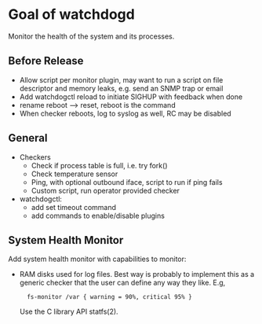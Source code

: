 Goal of watchdogd
=================

Monitor the health of the system and its processes.


Before Release
--------------

* Allow script per monitor plugin, may want to run a script on file
  descriptor and memory leaks, e.g. send an SNMP trap or email
* Add watchdogctl reload to initiate SIGHUP with feedback when done
* rename reboot --> reset, reboot is the command
* When checker reboots, log to syslog as well, RC may be disabled


General
-------

* Checkers
  - Check if process table is full, i.e. try fork()
  - Check temperature sensor
  - Ping, with optional outbound iface, script to run if ping fails
  - Custom script, run operator provided checker
* watchdogctl:
  - add set timeout command
  - add commands to enable/disable plugins


System Health Monitor
---------------------

Add system health monitor with capabilities to monitor:

* RAM disks used for log files.  Best way is probably to implement this
  as a generic checker that the user can define any way they like.  E.g,

        fs-monitor /var { warning = 90%, critical 95% }

  Use the C library API statfs(2).
